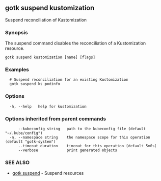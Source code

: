 ## gotk suspend kustomization

Suspend reconciliation of Kustomization

### Synopsis

The suspend command disables the reconciliation of a Kustomization resource.

```
gotk suspend kustomization [name] [flags]
```

### Examples

```
  # Suspend reconciliation for an existing Kustomization
  gotk suspend ks podinfo

```

### Options

```
  -h, --help   help for kustomization
```

### Options inherited from parent commands

```
      --kubeconfig string   path to the kubeconfig file (default "~/.kube/config")
  -n, --namespace string    the namespace scope for this operation (default "gotk-system")
      --timeout duration    timeout for this operation (default 5m0s)
      --verbose             print generated objects
```

### SEE ALSO

* [gotk suspend](gotk_suspend.md)	 - Suspend resources

